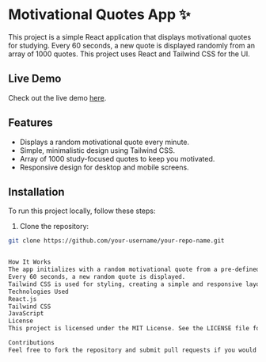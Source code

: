 # Motivational Quotes App ✨

This project is a simple React application that displays motivational quotes for studying. Every 60 seconds, a new quote is displayed randomly from an array of 1000 quotes. This project uses React and Tailwind CSS for the UI.

## Live Demo

Check out the live demo [here](https://motivational-quotes-ruby.vercel.app/).

## Features

- Displays a random motivational quote every minute.
- Simple, minimalistic design using Tailwind CSS.
- Array of 1000 study-focused quotes to keep you motivated.
- Responsive design for desktop and mobile screens.

## Installation

To run this project locally, follow these steps:

1. Clone the repository:

```bash
git clone https://github.com/your-username/your-repo-name.git


How It Works
The app initializes with a random motivational quote from a pre-defined array of quotes.
Every 60 seconds, a new random quote is displayed.
Tailwind CSS is used for styling, creating a simple and responsive layout.
Technologies Used
React.js
Tailwind CSS
JavaScript
License
This project is licensed under the MIT License. See the LICENSE file for more details.

Contributions
Feel free to fork the repository and submit pull requests if you would like to contribute to the project.

 
